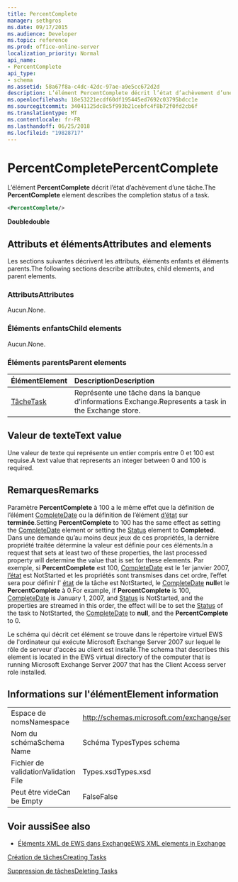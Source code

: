 ```yaml
---
title: PercentComplete
manager: sethgros
ms.date: 09/17/2015
ms.audience: Developer
ms.topic: reference
ms.prod: office-online-server
localization_priority: Normal
api_name:
- PercentComplete
api_type:
- schema
ms.assetid: 58a67f8a-c4dc-42dc-97ae-a9e5cc672d2d
description: L’élément PercentComplete décrit l’état d’achèvement d’une tâche.
ms.openlocfilehash: 18e53221ecdf60df195445ed7692c03795bdcc1e
ms.sourcegitcommit: 34041125dc8c5f993b21cebfc4f8b72f0fd2cb6f
ms.translationtype: MT
ms.contentlocale: fr-FR
ms.lasthandoff: 06/25/2018
ms.locfileid: "19828717"
---
```

# <a name="percentcomplete"></a><span data-ttu-id="353d7-103">PercentComplete</span><span class="sxs-lookup"><span data-stu-id="353d7-103">PercentComplete</span></span>

<span data-ttu-id="353d7-104">L’élément **PercentComplete** décrit l’état d’achèvement d’une tâche.</span><span class="sxs-lookup"><span data-stu-id="353d7-104">The **PercentComplete** element describes the completion status of a task.</span></span> 
  
```xml
<PercentComplete/>
```

 <span data-ttu-id="353d7-105">**Double**</span><span class="sxs-lookup"><span data-stu-id="353d7-105">**double**</span></span>
## <a name="attributes-and-elements"></a><span data-ttu-id="353d7-106">Attributs et éléments</span><span class="sxs-lookup"><span data-stu-id="353d7-106">Attributes and elements</span></span>

<span data-ttu-id="353d7-107">Les sections suivantes décrivent les attributs, éléments enfants et éléments parents.</span><span class="sxs-lookup"><span data-stu-id="353d7-107">The following sections describe attributes, child elements, and parent elements.</span></span>
  
### <a name="attributes"></a><span data-ttu-id="353d7-108">Attributs</span><span class="sxs-lookup"><span data-stu-id="353d7-108">Attributes</span></span>

<span data-ttu-id="353d7-109">Aucun.</span><span class="sxs-lookup"><span data-stu-id="353d7-109">None.</span></span>
  
### <a name="child-elements"></a><span data-ttu-id="353d7-110">Éléments enfants</span><span class="sxs-lookup"><span data-stu-id="353d7-110">Child elements</span></span>

<span data-ttu-id="353d7-111">Aucun.</span><span class="sxs-lookup"><span data-stu-id="353d7-111">None.</span></span>
  
### <a name="parent-elements"></a><span data-ttu-id="353d7-112">Éléments parents</span><span class="sxs-lookup"><span data-stu-id="353d7-112">Parent elements</span></span>

|<span data-ttu-id="353d7-113">**Élément**</span><span class="sxs-lookup"><span data-stu-id="353d7-113">**Element**</span></span>|<span data-ttu-id="353d7-114">**Description**</span><span class="sxs-lookup"><span data-stu-id="353d7-114">**Description**</span></span>|
|:-----|:-----|
|[<span data-ttu-id="353d7-115">Tâche</span><span class="sxs-lookup"><span data-stu-id="353d7-115">Task</span></span>](task.md) <br/> |<span data-ttu-id="353d7-116">Représente une tâche dans la banque d'informations Exchange.</span><span class="sxs-lookup"><span data-stu-id="353d7-116">Represents a task in the Exchange store.</span></span>  <br/> |
   
## <a name="text-value"></a><span data-ttu-id="353d7-117">Valeur de texte</span><span class="sxs-lookup"><span data-stu-id="353d7-117">Text value</span></span>

<span data-ttu-id="353d7-118">Une valeur de texte qui représente un entier compris entre 0 et 100 est requise.</span><span class="sxs-lookup"><span data-stu-id="353d7-118">A text value that represents an integer between 0 and 100 is required.</span></span>
  
## <a name="remarks"></a><span data-ttu-id="353d7-119">Remarques</span><span class="sxs-lookup"><span data-stu-id="353d7-119">Remarks</span></span>

<span data-ttu-id="353d7-120">Paramètre **PercentComplete** à 100 a le même effet que la définition de l’élément [CompleteDate](completedate.md) ou la définition de l’élément [d’état](status.md) sur **terminée**.</span><span class="sxs-lookup"><span data-stu-id="353d7-120">Setting **PercentComplete** to 100 has the same effect as setting the [CompleteDate](completedate.md) element or setting the [Status](status.md) element to **Completed**.</span></span> <span data-ttu-id="353d7-121">Dans une demande qu’au moins deux jeux de ces propriétés, la dernière propriété traitée détermine la valeur est définie pour ces éléments.</span><span class="sxs-lookup"><span data-stu-id="353d7-121">In a request that sets at least two of these properties, the last processed property will determine the value that is set for these elements.</span></span> <span data-ttu-id="353d7-122">Par exemple, si **PercentComplete** est 100, [CompleteDate](completedate.md) est le 1er janvier 2007, [l’état](status.md) est NotStarted et les propriétés sont transmises dans cet ordre, l’effet sera pour définir l' [état](status.md) de la tâche est NotStarted, le [ CompleteDate](completedate.md) **null**et le **PercentComplete** à 0.</span><span class="sxs-lookup"><span data-stu-id="353d7-122">For example, if **PercentComplete** is 100, [CompleteDate](completedate.md) is January 1, 2007, and [Status](status.md) is NotStarted, and the properties are streamed in this order, the effect will be to set the [Status](status.md) of the task to NotStarted, the [CompleteDate](completedate.md) to **null**, and the **PercentComplete** to 0.</span></span> 
  
<span data-ttu-id="353d7-123">Le schéma qui décrit cet élément se trouve dans le répertoire virtuel EWS de l'ordinateur qui exécute Microsoft Exchange Server 2007 sur lequel le rôle de serveur d'accès au client est installé.</span><span class="sxs-lookup"><span data-stu-id="353d7-123">The schema that describes this element is located in the EWS virtual directory of the computer that is running Microsoft Exchange Server 2007 that has the Client Access server role installed.</span></span>
  
## <a name="element-information"></a><span data-ttu-id="353d7-124">Informations sur l'élément</span><span class="sxs-lookup"><span data-stu-id="353d7-124">Element information</span></span>

|||
|:-----|:-----|
|<span data-ttu-id="353d7-125">Espace de noms</span><span class="sxs-lookup"><span data-stu-id="353d7-125">Namespace</span></span>  <br/> |http://schemas.microsoft.com/exchange/services/2006/types  <br/> |
|<span data-ttu-id="353d7-126">Nom du schéma</span><span class="sxs-lookup"><span data-stu-id="353d7-126">Schema Name</span></span>  <br/> |<span data-ttu-id="353d7-127">Schéma Types</span><span class="sxs-lookup"><span data-stu-id="353d7-127">Types schema</span></span>  <br/> |
|<span data-ttu-id="353d7-128">Fichier de validation</span><span class="sxs-lookup"><span data-stu-id="353d7-128">Validation File</span></span>  <br/> |<span data-ttu-id="353d7-129">Types.xsd</span><span class="sxs-lookup"><span data-stu-id="353d7-129">Types.xsd</span></span>  <br/> |
|<span data-ttu-id="353d7-130">Peut être vide</span><span class="sxs-lookup"><span data-stu-id="353d7-130">Can be Empty</span></span>  <br/> |<span data-ttu-id="353d7-131">False</span><span class="sxs-lookup"><span data-stu-id="353d7-131">False</span></span>  <br/> |
   
## <a name="see-also"></a><span data-ttu-id="353d7-132">Voir aussi</span><span class="sxs-lookup"><span data-stu-id="353d7-132">See also</span></span>



- [<span data-ttu-id="353d7-133">Éléments XML de EWS dans Exchange</span><span class="sxs-lookup"><span data-stu-id="353d7-133">EWS XML elements in Exchange</span></span>](ews-xml-elements-in-exchange.md)


[<span data-ttu-id="353d7-134">Création de tâches</span><span class="sxs-lookup"><span data-stu-id="353d7-134">Creating Tasks</span></span>](http://msdn.microsoft.com/library/0ef97334-e8a0-4f67-a23a-dd9e2bbad49f%28Office.15%29.aspx)
  
[<span data-ttu-id="353d7-135">Suppression de tâches</span><span class="sxs-lookup"><span data-stu-id="353d7-135">Deleting Tasks</span></span>](http://msdn.microsoft.com/library/a3d7e25f-8a35-4901-b1d9-d31f418ab340%28Office.15%29.aspx)

